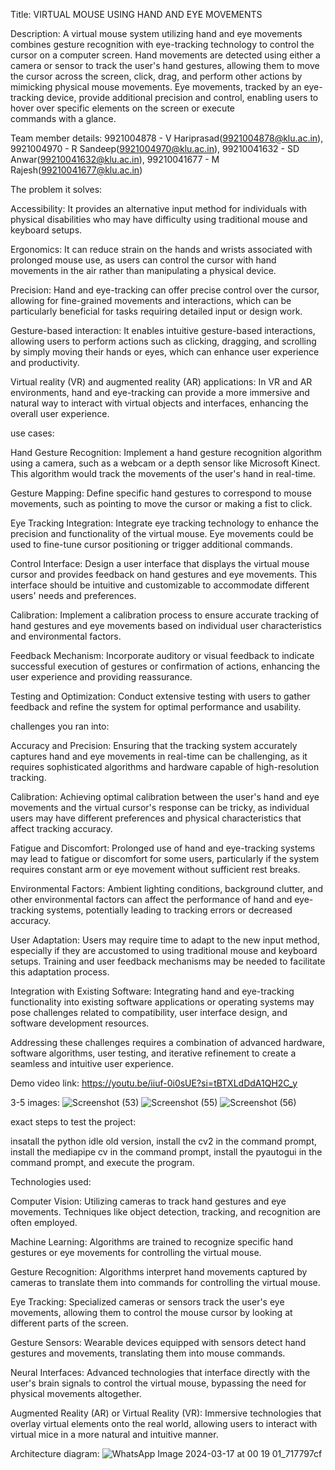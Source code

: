 Title: VIRTUAL MOUSE USING HAND AND EYE MOVEMENTS 

Description:
A virtual mouse system utilizing hand and eye movements combines gesture recognition with eye-tracking technology to control the cursor on a computer screen.
Hand movements are detected using either a camera or sensor to track the user's hand gestures, allowing them to move the cursor across the screen, click, drag, and perform other actions by mimicking physical mouse movements.
Eye movements, tracked by an eye-tracking device, provide additional precision and control, enabling users to hover over specific elements on the screen or execute commands with a glance.

Team member details:
9921004878 - V Hariprasad(9921004878@klu.ac.in),
9921004970 - R Sandeep(9921004970@klu.ac.in),
99210041632 - SD Anwar(99210041632@klu.ac.in),
99210041677 - M Rajesh(99210041677@klu.ac.in)

 The problem it solves:
 
 Accessibility: It provides an alternative input method for individuals with physical disabilities who may have difficulty using traditional mouse and keyboard setups.

Ergonomics: It can reduce strain on the hands and wrists associated with prolonged mouse use, as users can control the cursor with hand movements in the air rather than manipulating a physical device.

Precision: Hand and eye-tracking can offer precise control over the cursor, allowing for fine-grained movements and interactions, which can be particularly beneficial for tasks requiring detailed input or design work.

Gesture-based interaction: It enables intuitive gesture-based interactions, allowing users to perform actions such as clicking, dragging, and scrolling by simply moving their hands or eyes, which can enhance user experience and productivity.

Virtual reality (VR) and augmented reality (AR) applications: In VR and AR environments, hand and eye-tracking can provide a more immersive and natural way to interact with virtual objects and interfaces, enhancing the overall user experience.

use cases:

Hand Gesture Recognition: Implement a hand gesture recognition algorithm using a camera, such as a webcam or a depth sensor like Microsoft Kinect. This algorithm would track the movements of the user's hand in real-time.

Gesture Mapping: Define specific hand gestures to correspond to mouse movements, such as pointing to move the cursor or making a fist to click.

Eye Tracking Integration: Integrate eye tracking technology to enhance the precision and functionality of the virtual mouse. Eye movements could be used to fine-tune cursor positioning or trigger additional commands.

Control Interface: Design a user interface that displays the virtual mouse cursor and provides feedback on hand gestures and eye movements. This interface should be intuitive and customizable to accommodate different users' needs and preferences.

Calibration: Implement a calibration process to ensure accurate tracking of hand gestures and eye movements based on individual user characteristics and environmental factors.

Feedback Mechanism: Incorporate auditory or visual feedback to indicate successful execution of gestures or confirmation of actions, enhancing the user experience and providing reassurance.

Testing and Optimization: Conduct extensive testing with users to gather feedback and refine the system for optimal performance and usability.

challenges you ran into:

Accuracy and Precision: Ensuring that the tracking system accurately captures hand and eye movements in real-time can be challenging, as it requires sophisticated algorithms and hardware capable of high-resolution tracking.

Calibration: Achieving optimal calibration between the user's hand and eye movements and the virtual cursor's response can be tricky, as individual users may have different preferences and physical characteristics that affect tracking accuracy.

Fatigue and Discomfort: Prolonged use of hand and eye-tracking systems may lead to fatigue or discomfort for some users, particularly if the system requires constant arm or eye movement without sufficient rest breaks.

Environmental Factors: Ambient lighting conditions, background clutter, and other environmental factors can affect the performance of hand and eye-tracking systems, potentially leading to tracking errors or decreased accuracy.

User Adaptation: Users may require time to adapt to the new input method, especially if they are accustomed to using traditional mouse and keyboard setups. Training and user feedback mechanisms may be needed to facilitate this adaptation process.

Integration with Existing Software: Integrating hand and eye-tracking functionality into existing software applications or operating systems may pose challenges related to compatibility, user interface design, and software development resources.

Addressing these challenges requires a combination of advanced hardware, software algorithms, user testing, and iterative refinement to create a seamless and intuitive user experience.

Demo video link:
https://youtu.be/iiuf-0i0sUE?si=tBTXLdDdA1QH2C_y

3-5 images:
![Screenshot (53)](https://github.com/Sandeep75759/black_squad/assets/140294961/c5771c52-e84b-4251-b584-727a17fe5e8f)
![Screenshot (55)](https://github.com/Sandeep75759/black_squad/assets/140294961/f43d7d8c-dd61-4515-93ee-ccf557bf11fe)
![Screenshot (56)](https://github.com/Sandeep75759/black_squad/assets/140294961/a3983052-d9d8-43b2-931d-d8b0c554e6a5)

exact steps to test the project:

insatall the python idle old version,
install the cv2 in the command prompt,
install the mediapipe cv in the command prompt,
install the pyautogui in the command prompt, 
and execute the program. 

Technologies used:

Computer Vision: Utilizing cameras to track hand gestures and eye movements. Techniques like object detection, tracking, and recognition are often employed.

Machine Learning: Algorithms are trained to recognize specific hand gestures or eye movements for controlling the virtual mouse.

Gesture Recognition: Algorithms interpret hand movements captured by cameras to translate them into commands for controlling the virtual mouse.

Eye Tracking: Specialized cameras or sensors track the user's eye movements, allowing them to control the mouse cursor by looking at different parts of the screen.

Gesture Sensors: Wearable devices equipped with sensors detect hand gestures and movements, translating them into mouse commands.

Neural Interfaces: Advanced technologies that interface directly with the user's brain signals to control the virtual mouse, bypassing the need for physical movements altogether.

Augmented Reality (AR) or Virtual Reality (VR): Immersive technologies that overlay virtual elements onto the real world, allowing users to interact with virtual mice in a more natural and intuitive manner.

Architecture diagram:
![WhatsApp Image 2024-03-17 at 00 19 01_717797cf](https://github.com/Sandeep75759/black_squad/assets/140294961/f66a18f1-da1b-4845-bcb2-cd148b141d56)






 


